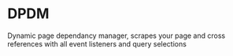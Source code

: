 # DPDM
Dynamic page dependancy manager, scrapes your page and cross references with all event listeners and query selections

